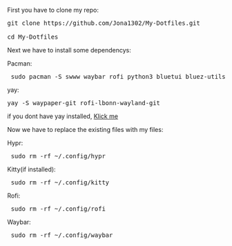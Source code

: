 First you have to clone my repo:

<pre>git clone https://github.com/Jona1302/My-Dotfiles.git
    
cd My-Dotfiles  </pre>

Next we have to install some dependencys:

Pacman:
<pre> sudo pacman -S swww waybar rofi python3 bluetui bluez-utils brightnessctl pipewire pipewire-pulse ttf-jetbrains-mono-nerd wireplumber </pre>

yay:
<pre>yay -S waypaper-git rofi-lbonn-wayland-git </pre>
if you dont have yay installed, [Klick me](https://github.com/Jguer/yay)



Now we have to replace the existing files with my files:

Hypr:
<pre> sudo rm -rf ~/.config/hypr </pre>

Kitty(if installed):
<pre> sudo rm -rf ~/.config/kitty </pre>

Rofi:
<pre> sudo rm -rf ~/.config/rofi </pre>

Waybar:
<pre> sudo rm -rf ~/.config/waybar </pre>
